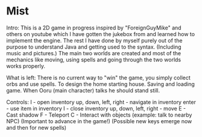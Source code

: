 # Mist
Intro:
  This is a 2D game in progress inspired by "ForeignGuyMike" and others on youtube which I have gotten the jukebox from and      learned how to implement the engine. 
  The rest I have done by myself purely out of the purpose to understand Java and getting used to the syntax. (Including      music and pictures.)
  The main two worlds are created and most of the mechanics like moving, using spells and going through the two worlds works   properly.

What is left:
  There is no current way to "win" the game, you simply collect orbs and use spells.
  To design the home starting house.
  Saving and loading game.
  When Ooru (main character) talks he should stand still.
  
Controls:
  I - open inventory
    up, down, left, right - navigate in inventory
    enter - use item in inventory
    I - close inventory
  up, down, left, right - move
  E - Cast shadow
  F - Teleport
  C - Interact with objects (example: talk to nearby NPC) (Important to advance in the game!)
  (Possible new keys emerge now and then for new spells)

  
  
